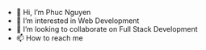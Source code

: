 - 👋 Hi, I’m Phuc Nguyen
- 👀 I’m interested in Web Development
- 💞️ I’m looking to collaborate on Full Stack Development
- 📫 How to reach me

<!---
pnguyen46/pnguyen46 is a ✨ special ✨ repository because its `README.md` (this file) appears on your GitHub profile.
You can click the Preview link to take a look at your changes.
--->
